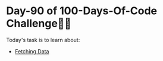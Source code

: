 # Day-90 of 100-Days-Of-Code Challenge🚀✨

Today's task is to learn about:

- [Fetching Data](https://nextjs.org/learn/dashboard-app/fetching-data)
